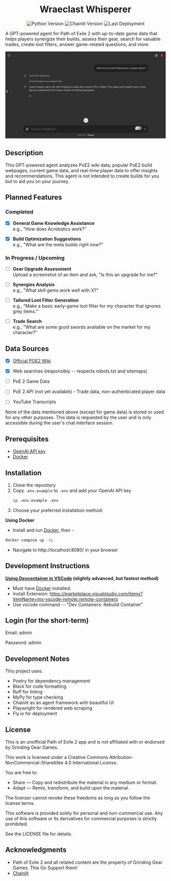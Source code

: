 <div align="center">

# Wraeclast Whisperer

![Python Version](https://img.shields.io/badge/dynamic/toml?url=https%3A%2F%2Fraw.githubusercontent.com%2Fdarecstowell%2Fwraeclast-whisperer%2Frefs%2Fheads%2Fmain%2Fpyproject.toml&query=%24.tool.poetry.dependencies.python&label=Python)
![Chainlit Version](https://img.shields.io/badge/dynamic/toml?url=https%3A%2F%2Fraw.githubusercontent.com%2Fdarecstowell%2Fwraeclast-whisperer%2Frefs%2Fheads%2Fmain%2Fpyproject.toml&query=%24.tool.poetry.dependencies.chainlit&label=Chainlit&color=red)
![Last Deployment](https://img.shields.io/github/actions/workflow/status/darecstowell/wraeclast-whisperer/fly-deploy.yml?branch=main&label=Last%20Deployment)

</div>

A GPT-powered agent for Path of Exile 2 with up-to-date game data that helps players synergize their builds, assess their gear, search for valuable trades, create loot filters, answer game-related questions, and more.

![alt text](screenshots/lvl3_support_gems.png)

## Description

This GPT-powered agent analyzes PoE2 wiki data, popular PoE2 build webpages, current game data, and real-time player data to offer insights and recommendations. This agent is not intended to create builds for you but to aid you on your journey. 

## Planned Features

### Completed
- [X] **General Game Knowledge Assistance**  
  e.g., "How does Acrobatics work?"

- [X] **Build Optimization Suggestions**  
  e.g., "What are the meta builds right now?"

### In Progress / Upcoming
- [ ] **Gear Upgrade Assessment**  
  Upload a screenshot of an item and ask, "Is this an upgrade for me?"

- [ ] **Synergies Analysis**  
  e.g., "What skill gems work well with X?"

- [ ] **Tailored Loot Filter Generation**  
  e.g., "Make a basic early-game loot filter for my character that ignores grey items."

- [ ] **Trade Search**  
  e.g., "What are some good swords available on the market for my character?"

## Data Sources
- [x] [Official POE2 Wiki](https://www.poe2wiki.net/wiki/Path_of_Exile_2_Wiki)
- [x] Web searches (responsibly -- respects robots.txt and sitemaps)
- [ ] PoE 2 Game Data
- [ ] PoE 2 API (not yet available) - Trade data, non-authenticated player data
- [ ] YouTube Transcripts


None of the data mentioned above (except for game data) is stored or used for any other purposes. This data is requested by the user and is only accessible during the user's chat interface session.

## Prerequisites

- [OpenAI API key](https://platform.openai.com/settings/organization/api-keys)
- [Docker](https://www.docker.com/products/docker-desktop/)

## Installation

1. Clone the repository
2. Copy `.env.example` to `.env` and add your OpenAI API key
    ```sh
    cp .env.example .env
    ```
3. Choose your preferred installation method:

**Using Docker**
- Install and run [Docker](https://www.docker.com/products/docker-desktop/), then -
```sh
docker compose up -d;
```
- Navigate to http://localhost:8080/ in your browser

## Development Instructions

**[Using Devcontainer in VSCode](https://code.visualstudio.com/docs/devcontainers/tutorial) (slightly advanced, but fastest method)** 
- Must have [Docker](https://www.docker.com/products/docker-desktop/) installed. 
- Install Extension: https://marketplace.visualstudio.com/items?itemName=ms-vscode-remote.remote-containers
- Use vscode command -- "Dev Containers: Rebuild Container" 

## Login (for the short-term)
Email: admin

Password: admin

## Development Notes

This project uses:

- Poetry for dependency management
- Black for code formatting
- Ruff for linting
- MyPy for type checking
- Chainlit as an agent framework with beautiful UI
- Playwright for rendered web scraping
- Fly.io for deployment

## License
This is an unofficial Path of Exile 2 app and is not affiliated with or endorsed by Grinding Gear Games.

This work is licensed under a Creative Commons Attribution-NonCommercial-ShareAlike 4.0 International License.

You are free to:

- Share — Copy and redistribute the material in any medium or format.
- Adapt — Remix, transform, and build upon the material.

The licensor cannot revoke these freedoms as long as you follow the license terms.

This software is provided solely for personal and non-commercial use. Any use of this software or its derivatives for commercial purposes is strictly prohibited.

See the LICENSE file for details.

## Acknowledgments

- Path of Exile 2 and all related content are the property of Grinding Gear Games. This Go Support them!
- [Chainlit](https://chainlit.io/)
